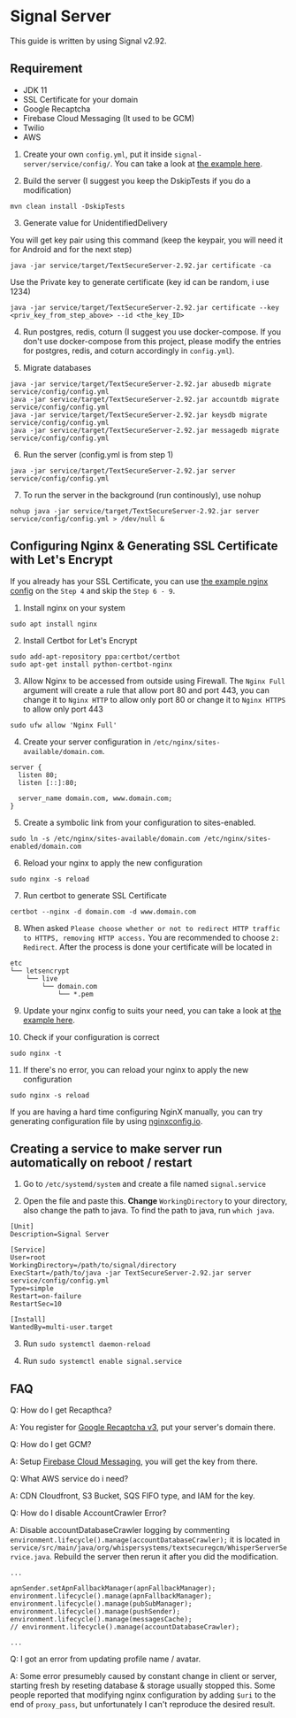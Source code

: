 # Signal Server
This guide is written by using Signal v2.92.

## Requirement
* JDK 11
* SSL Certificate for your domain
* Google Recaptcha
* Firebase Cloud Messaging (It used to be GCM)
* Twilio
* AWS

1. Create your own `config.yml`, put it inside `signal-server/service/config/`. You can take a look at [the example here](./example-signal.yml).

2.	Build the server (I suggest you keep the DskipTests if you do a modification)
```
mvn clean install -DskipTests
```

3. Generate value for UnidentifiedDelivery

You will get key pair using this command (keep the keypair, you will need it for Android and for the next step)
```
java -jar service/target/TextSecureServer-2.92.jar certificate -ca
```

Use the Private key to generate certificate (key id can be random, i use 1234)
```
java -jar service/target/TextSecureServer-2.92.jar certificate --key <priv_key_from_step_above> --id <the_key_ID>
```

4.	Run postgres, redis, coturn (I suggest you use docker-compose. If you don't use docker-compose from this project, please modify the entries for postgres, redis, and coturn accordingly in `config.yml`).

5.	Migrate databases
```
java -jar service/target/TextSecureServer-2.92.jar abusedb migrate service/config/config.yml
java -jar service/target/TextSecureServer-2.92.jar accountdb migrate service/config/config.yml
java -jar service/target/TextSecureServer-2.92.jar keysdb migrate service/config/config.yml
java -jar service/target/TextSecureServer-2.92.jar messagedb migrate service/config/config.yml
```

6.	Run the server (config.yml is from step 1)
```
java -jar service/target/TextSecureServer-2.92.jar server service/config/config.yml
```

7. To run the server in the background (run continously), use nohup
```
nohup java -jar service/target/TextSecureServer-2.92.jar server service/config/config.yml > /dev/null &
```

## Configuring Nginx & Generating SSL Certificate with Let's Encrypt

If you already has your SSL Certificate, you can use [the example nginx config](./example-nginx.conf) on the `Step 4` and skip the `Step 6 - 9`.

1. Install nginx on your system
```
sudo apt install nginx     
```

2. Install Certbot for Let's Encrypt
```
sudo add-apt-repository ppa:certbot/certbot
sudo apt-get install python-certbot-nginx
```

3. Allow Nginx to be accessed from outside using Firewall. The `Nginx Full` argument will create a rule that allow port 80 and port 443, you can change it to `Nginx HTTP` to allow only port 80 or change it to `Nginx HTTPS` to allow only port 443
```
sudo ufw allow 'Nginx Full'
```

4. Create your server configuration in `/etc/nginx/sites-available/domain.com`. 
```
server {
  listen 80;
  listen [::]:80;

  server_name domain.com, www.domain.com;
}
```

5. Create a symbolic link from your configuration to sites-enabled.
```
sudo ln -s /etc/nginx/sites-available/domain.com /etc/nginx/sites-enabled/domain.com
```

6. Reload your nginx to apply the new configuration
```
sudo nginx -s reload

```

7. Run certbot to generate SSL Certificate
```
certbot --nginx -d domain.com -d www.domain.com
``` 

8. When asked `Please choose whether or not to redirect HTTP traffic to HTTPS, removing HTTP access.` You are recommended to choose `2: Redirect`. After the process is done your certificate will be located in
```
etc
└── letsencrypt
    └── live 
        └── domain.com
            └── *.pem
```

9. Update your nginx config to suits your need, you can take a look at [the example here](./example-nginx.conf).

10.  Check if your configuration is correct
```
sudo nginx -t
```

11. If there's no error, you can reload your nginx to apply the new configuration
```
sudo nginx -s reload
```

If you are having a hard time configuring NginX manually, you can try generating configuration file by using <a href="https://nginxconfig.io/">nginxconfig.io</a>.

## Creating a service to make server run automatically on reboot / restart

1. Go to `/etc/systemd/system` and create a file named `signal.service`

2. Open the file and paste this. **Change** `WorkingDirectory` to your directory, also change the path to java. To find the path to java, run `which java`.

```
[Unit]
Description=Signal Server

[Service]
User=root
WorkingDirectory=/path/to/signal/directory
ExecStart=/path/to/java -jar TextSecureServer-2.92.jar server service/config/config.yml
Type=simple
Restart=on-failure
RestartSec=10

[Install]
WantedBy=multi-user.target
```

3. Run `sudo systemctl daemon-reload`

4. Run `sudo systemctl enable signal.service`

## FAQ
Q: How do I get Recapthca?

A: You register for <a href="https://www.google.com/recaptcha/intro/v3.html">Google Recaptcha v3</a>, put your server's domain there.

Q: How do I get GCM?

A: Setup <a href="https://firebase.google.com/">Firebase Cloud Messaging</a>, you will get the key from there.

Q: What AWS service do i need?

A: CDN Cloudfront, S3 Bucket, SQS FIFO type, and IAM for the key.

Q: How do I disable AccountCrawler Error?

A: Disable accountDatabaseCrawler logging by commenting `environment.lifecycle().manage(accountDatabaseCrawler);` it is located in `service/src/main/java/org/whispersystems/textsecuregcm/WhisperServerService.java`. Rebuild the server then rerun it after you did the modification.

```
...

apnSender.setApnFallbackManager(apnFallbackManager);
environment.lifecycle().manage(apnFallbackManager);
environment.lifecycle().manage(pubSubManager);
environment.lifecycle().manage(pushSender);
environment.lifecycle().manage(messagesCache);
// environment.lifecycle().manage(accountDatabaseCrawler);

...
```

Q: I got an error from updating profile name / avatar.

A: Some error presumebly caused by constant change in client or server, starting fresh by reseting database & storage usually stopped this. Some people reported that modifying nginx configuration by adding `$uri` to the end of `proxy_pass`, but unfortunately I can't reproduce the desired result.
